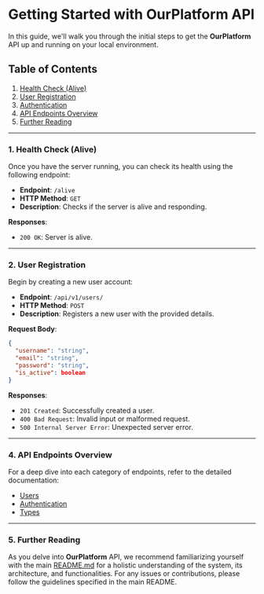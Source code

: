 # Getting Started with OurPlatform API

In this guide, we'll walk you through the initial steps to get the **OurPlatform** API up and running on your local
environment.

## Table of Contents

1. [Health Check (Alive)](#health-check-alive)
2. [User Registration](#user-registration)
3. [Authentication](#authentication)
4. [API Endpoints Overview](#api-endpoints-overview)
5. [Further Reading](#further-reading)

---

### <a name="health-check-alive"></a>**1. Health Check (Alive)**

Once you have the server running, you can check its health using the following endpoint:

- **Endpoint**: `/alive`
- **HTTP Method**: `GET`
- **Description**: Checks if the server is alive and responding.

**Responses**:

- `200 OK`: Server is alive.

---

### <a name="user-registration"></a>**2. User Registration**

Begin by creating a new user account:

- **Endpoint**: `/api/v1/users/`
- **HTTP Method**: `POST`
- **Description**: Registers a new user with the provided details.

**Request Body**:

```json
{
  "username": "string",
  "email": "string",
  "password": "string",
  "is_active": boolean
}
```

**Responses**:

- `201 Created`: Successfully created a user.
- `400 Bad Request`: Invalid input or malformed request.
- `500 Internal Server Error`: Unexpected server error.

---

### <a name="api-endpoints-overview"></a>**4. API Endpoints Overview**

For a deep dive into each category of endpoints, refer to the detailed documentation:

- [Users](./users.md)
- [Authentication](./auth.md)
- [Types](./types.md)

---

### <a name="further-reading"></a>**5. Further Reading**

As you delve into **OurPlatform** API, we recommend familiarizing yourself with the main [README.md](../README.md) for a
holistic understanding of the system, its architecture, and functionalities. For any issues or contributions, please
follow the guidelines specified in the main README.

